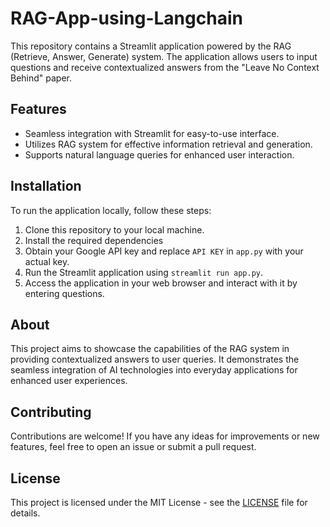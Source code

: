 # RAG-App-using-Langchain

This repository contains a Streamlit application powered by the RAG (Retrieve, Answer, Generate) system. The application allows users to input questions and receive contextualized answers from the "Leave No Context Behind" paper.

## Features

- Seamless integration with Streamlit for easy-to-use interface.
- Utilizes RAG system for effective information retrieval and generation.
- Supports natural language queries for enhanced user interaction.

## Installation

To run the application locally, follow these steps:

1. Clone this repository to your local machine.
2. Install the required dependencies
3. Obtain your Google API key and replace `API KEY` in `app.py` with your actual key.
4. Run the Streamlit application using `streamlit run app.py`.
5. Access the application in your web browser and interact with it by entering questions.

## About

This project aims to showcase the capabilities of the RAG system in providing contextualized answers to user queries. It demonstrates the seamless integration of AI technologies into everyday applications for enhanced user experiences.

## Contributing

Contributions are welcome! If you have any ideas for improvements or new features, feel free to open an issue or submit a pull request.

## License

This project is licensed under the MIT License - see the [LICENSE](LICENSE) file for details.
